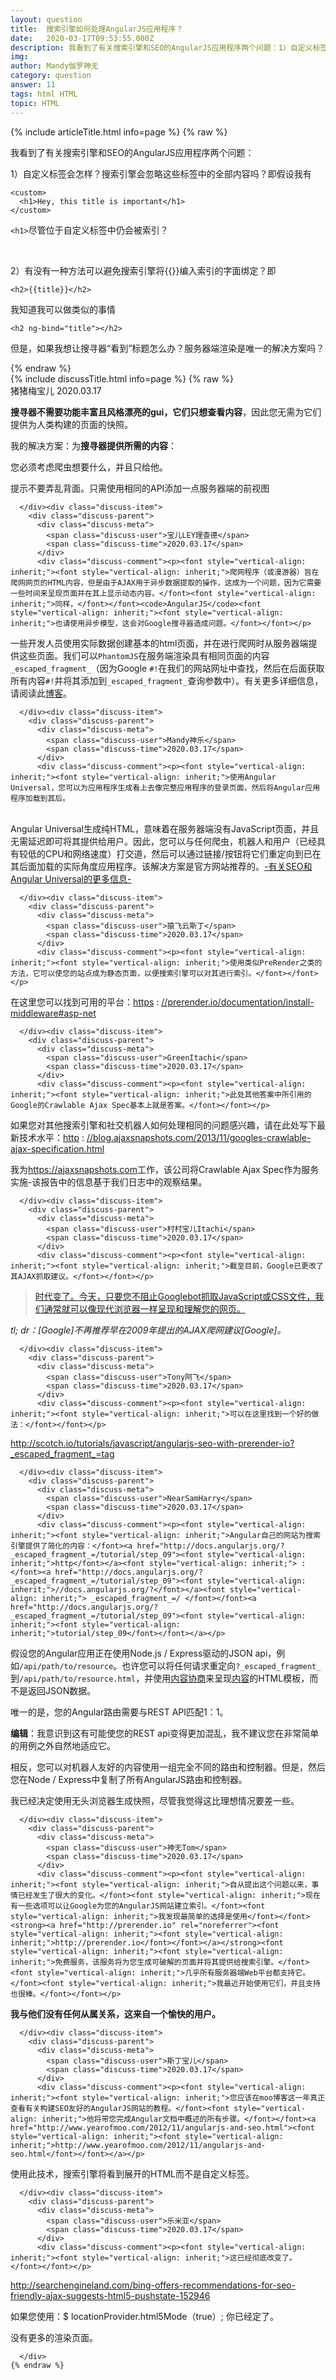 ```yaml
---
layout: question
title:  搜索引擎如何处理AngularJS应用程序？
date:   2020-03-17T09:53:55.000Z
description: 我看到了有关搜索引擎和SEO的AngularJS应用程序两个问题：1）自定义标签会怎样？搜索引擎会忽略这些标签中的全部内容吗？即假设我有<cust...
img: 
author: Mandy伽罗神无
category: question
answer: 11
tags: html HTML
topic: HTML
---
```

<div class="article-root">
  <div class="article">
    {% include articleTitle.html info=page %}
    {% raw %}
    <div class="article-content"><p><font style="vertical-align: inherit;"><font style="vertical-align: inherit;">我看到了有关搜索引擎和SEO的AngularJS应用程序两个问题：</font></font></p>

<p><font style="vertical-align: inherit;"><font style="vertical-align: inherit;">1）自定义标签会怎样？</font><font style="vertical-align: inherit;">搜索引擎会忽略这些标签中的全部内容吗？</font><font style="vertical-align: inherit;">即假设我有</font></font></p>

<pre><code>&lt;custom&gt;<font></font>
  &lt;h1&gt;Hey, this title is important&lt;/h1&gt;<font></font>
&lt;/custom&gt;<font></font>
</code></pre>

<p><font style="vertical-align: inherit;"></font><code>&lt;h1&gt;</code><font style="vertical-align: inherit;"><font style="vertical-align: inherit;">尽管位于自定义标签中</font><font style="vertical-align: inherit;">仍会</font><font style="vertical-align: inherit;">被索引？</font></font></p>

<p><br></p>

<p><font style="vertical-align: inherit;"><font style="vertical-align: inherit;">2）有没有一种方法可以避免搜索引擎将{{}}编入索引的字面绑定？</font><font style="vertical-align: inherit;">即</font></font></p>

<pre><code>&lt;h2&gt;{{title}}&lt;/h2&gt;
</code></pre>

<p><font style="vertical-align: inherit;"><font style="vertical-align: inherit;">我知道我可以做类似的事情</font></font></p>

<pre><code>&lt;h2 ng-bind="title"&gt;&lt;/h2&gt;
</code></pre>

<p><font style="vertical-align: inherit;"><font style="vertical-align: inherit;">但是，如果我想让搜寻器“看到”标题怎么办？</font><font style="vertical-align: inherit;">服务器端渲染是唯一的解决方案吗？</font></font></p></div>
    {% endraw %}
  </div>

  <div class="discuss-wrapper">
    {% include discussTitle.html info=page %}
    {% raw %}
    <div class="discuss-item">
        <div class="discuss-parent">
          <div class="discuss-meta">
            <span class="discuss-user">猪猪梅宝儿</span>
            <span class="discuss-time">2020.03.17</span>
          </div>
          <div class="discuss-comment"><p><strong><font style="vertical-align: inherit;"><font style="vertical-align: inherit;">搜寻器不需要功能丰富且风格漂亮的gui，它们只想查看内容</font></font></strong><font style="vertical-align: inherit;"><font style="vertical-align: inherit;">，因此您无需为它们提供为人类构建的页面的快照。</font></font></p>

<p><font style="vertical-align: inherit;"><font style="vertical-align: inherit;">我的解决方案：为</font></font><strong><font style="vertical-align: inherit;"><font style="vertical-align: inherit;">搜寻器提供所需的内容</font></font></strong><font style="vertical-align: inherit;"><font style="vertical-align: inherit;">：</font></font></p>

<p><font style="vertical-align: inherit;"><font style="vertical-align: inherit;">您必须考虑爬虫想要什么，并且只给他。</font></font></p>

<p><font style="vertical-align: inherit;"><font style="vertical-align: inherit;">提示不要弄乱背面。</font><font style="vertical-align: inherit;">只需使用相同的API添加一点服务器端的前视图</font></font></p></div>
        </div>
        
      </div><div class="discuss-item">
        <div class="discuss-parent">
          <div class="discuss-meta">
            <span class="discuss-user">宝儿LEY理查德</span>
            <span class="discuss-time">2020.03.17</span>
          </div>
          <div class="discuss-comment"><p><font style="vertical-align: inherit;"><font style="vertical-align: inherit;">爬网程序（或漫游器）旨在爬网网页的HTML内容，但是由于AJAX用于异步数据提取的操作，这成为一个问题，因为它需要一些时间来呈现页面并在其上显示动态内容。</font><font style="vertical-align: inherit;">同样，</font></font><code>AngularJS</code><font style="vertical-align: inherit;"><font style="vertical-align: inherit;">也请使用异步模型，这会对Google搜寻器造成问题。</font></font></p>

<p><font style="vertical-align: inherit;"><font style="vertical-align: inherit;">一些开发人员使用实际数据创建基本的html页面，并在进行爬网时从服务器端提供这些页面。</font><font style="vertical-align: inherit;">我们可以</font></font><code>PhantomJS</code><font style="vertical-align: inherit;"><font style="vertical-align: inherit;">在服务端</font><font style="vertical-align: inherit;">渲染具有相同页面的内容</font></font><code>_escaped_fragment_</code><font style="vertical-align: inherit;"><font style="vertical-align: inherit;">（因为Google </font></font><code>#!</code><font style="vertical-align: inherit;"><font style="vertical-align: inherit;">在我们的网站网址中</font><font style="vertical-align: inherit;">查找</font><font style="vertical-align: inherit;">，然后在后面获取所有内容</font></font><code>#!</code><font style="vertical-align: inherit;"><font style="vertical-align: inherit;">并将其添加到</font></font><code>_escaped_fragment_</code><font style="vertical-align: inherit;"><font style="vertical-align: inherit;">查询参数中）。</font><font style="vertical-align: inherit;">有关更多详细信息，请阅读此</font></font><a href="http://www.tothenew.com/blog/angular-seo/" rel="nofollow"><font style="vertical-align: inherit;"><font style="vertical-align: inherit;">博客</font></font></a><font style="vertical-align: inherit;"><font style="vertical-align: inherit;">。</font></font></p></div>
        </div>
        
      </div><div class="discuss-item">
        <div class="discuss-parent">
          <div class="discuss-meta">
            <span class="discuss-user">Mandy神乐</span>
            <span class="discuss-time">2020.03.17</span>
          </div>
          <div class="discuss-comment"><p><font style="vertical-align: inherit;"><font style="vertical-align: inherit;">使用Angular Universal，您可以为应用程序生成看上去像完整应用程序的登录页面，然后将Angular应用程序加载到其后。
</font></font><br><font style="vertical-align: inherit;"><font style="vertical-align: inherit;">Angular Universal生成纯HTML，意味着在服务器端没有JavaScript页面，并且无需延迟即可将其提供给用户。</font><font style="vertical-align: inherit;">因此，您可以与任何爬虫，机器人和用户（已经具有较低的CPU和网络速度）打交道，然后可以通过链接/按钮将它们重定向到已在其后面加载的实际角度应用程序。</font><font style="vertical-align: inherit;">该解决方案是官方网站推荐的。</font></font><a href="https://angular.io/docs/ts/latest/guide/universal.html#!#seo-no-javascript" rel="nofollow noreferrer"><font style="vertical-align: inherit;"><font style="vertical-align: inherit;">-有关SEO和Angular Universal的更多信息-</font></font></a></p></div>
        </div>
        
      </div><div class="discuss-item">
        <div class="discuss-parent">
          <div class="discuss-meta">
            <span class="discuss-user">猿飞云斯丁</span>
            <span class="discuss-time">2020.03.17</span>
          </div>
          <div class="discuss-comment"><p><font style="vertical-align: inherit;"><font style="vertical-align: inherit;">使用类似PreRender之类的方法，它可以使您的站点成为静态页面，以便搜索引擎可以对其进行索引。</font></font></p>

<p><font style="vertical-align: inherit;"><font style="vertical-align: inherit;">在这里您可以找到可用的平台：</font><a href="https://prerender.io/documentation/install-middleware#asp-net" rel="nofollow"><font style="vertical-align: inherit;">https</font></a><font style="vertical-align: inherit;"> : </font></font><a href="https://prerender.io/documentation/install-middleware#asp-net" rel="nofollow"><font style="vertical-align: inherit;"><font style="vertical-align: inherit;">//prerender.io/documentation/install-middleware#asp-net</font></font></a></p></div>
        </div>
        
      </div><div class="discuss-item">
        <div class="discuss-parent">
          <div class="discuss-meta">
            <span class="discuss-user">GreenItachi</span>
            <span class="discuss-time">2020.03.17</span>
          </div>
          <div class="discuss-comment"><p><font style="vertical-align: inherit;"><font style="vertical-align: inherit;">此处其他答案中所引用的Google的Crawlable Ajax Spec基本上就是答案。</font></font></p>

<p><font style="vertical-align: inherit;"><font style="vertical-align: inherit;">如果您对其他搜索引擎和社交机器人如何处理相同的问题感兴趣，请在此处写下最新技术水平：</font><a href="http://blog.ajaxsnapshots.com/2013/11/googles-crawlable-ajax-specification.html" rel="noreferrer"><font style="vertical-align: inherit;">http</font></a><font style="vertical-align: inherit;"> : </font></font><a href="http://blog.ajaxsnapshots.com/2013/11/googles-crawlable-ajax-specification.html" rel="noreferrer"><font style="vertical-align: inherit;"><font style="vertical-align: inherit;">//blog.ajaxsnapshots.com/2013/11/googles-crawlable-ajax-specification.html</font></font></a></p>

<p><font style="vertical-align: inherit;"><font style="vertical-align: inherit;">我为</font></font><a href="https://ajaxsnapshots.com" rel="noreferrer"><font style="vertical-align: inherit;"><font style="vertical-align: inherit;">https://ajaxsnapshots.com</font></font></a><font style="vertical-align: inherit;"><font style="vertical-align: inherit;">工作</font><font style="vertical-align: inherit;">，该公司将Crawlable Ajax Spec作为服务实施-该报告中的信息基于我们日志中的观察结果。</font></font></p></div>
        </div>
        
      </div><div class="discuss-item">
        <div class="discuss-parent">
          <div class="discuss-meta">
            <span class="discuss-user">村村宝儿Itachi</span>
            <span class="discuss-time">2020.03.17</span>
          </div>
          <div class="discuss-comment"><p><font style="vertical-align: inherit;"><font style="vertical-align: inherit;">截至目前，Google已更改了其AJAX抓取建议。</font></font></p>

<blockquote>
  <p><a href="http://googlewebmastercentral.blogspot.is/2015/10/deprecating-our-ajax-crawling-scheme.html"><font style="vertical-align: inherit;"><font style="vertical-align: inherit;">时代变了。</font><font style="vertical-align: inherit;">今天，只要您不阻止Googlebot抓取JavaScript或CSS文件，我们通常就可以像现代浏览器一样呈现和理解您的网页。</font></font></a></p>
</blockquote>

<p><em><font style="vertical-align: inherit;"><font style="vertical-align: inherit;">tl; dr：[Google]不再推荐早在2009年提出的AJAX爬网建议[Google]。</font></font></em></p></div>
        </div>
        
      </div><div class="discuss-item">
        <div class="discuss-parent">
          <div class="discuss-meta">
            <span class="discuss-user">Tony阿飞</span>
            <span class="discuss-time">2020.03.17</span>
          </div>
          <div class="discuss-comment"><p><font style="vertical-align: inherit;"><font style="vertical-align: inherit;">可以在这里找到一个好的做法：</font></font></p>

<p><a href="http://scotch.io/tutorials/javascript/angularjs-seo-with-prerender-io?_escaped_fragment_=tag"><font style="vertical-align: inherit;"><font style="vertical-align: inherit;">http://scotch.io/tutorials/javascript/angularjs-seo-with-prerender-io?_escaped_fragment_=tag</font></font></a></p></div>
        </div>
        
      </div><div class="discuss-item">
        <div class="discuss-parent">
          <div class="discuss-meta">
            <span class="discuss-user">NearSamHarry</span>
            <span class="discuss-time">2020.03.17</span>
          </div>
          <div class="discuss-comment"><p><font style="vertical-align: inherit;"><font style="vertical-align: inherit;">Angular自己的网站为搜索引擎提供了简化的内容：</font><a href="http://docs.angularjs.org/?_escaped_fragment_=/tutorial/step_09"><font style="vertical-align: inherit;">http</font></a><font style="vertical-align: inherit;"> : </font><a href="http://docs.angularjs.org/?_escaped_fragment_=/tutorial/step_09"><font style="vertical-align: inherit;">//docs.angularjs.org/?</font></a><font style="vertical-align: inherit;"> _escaped_fragment_=/ </font></font><a href="http://docs.angularjs.org/?_escaped_fragment_=/tutorial/step_09"><font style="vertical-align: inherit;"><font style="vertical-align: inherit;">tutorial/step_09</font></font></a></p>

<p><font style="vertical-align: inherit;"><font style="vertical-align: inherit;">假设您的Angular应用正在使用Node.js / Express驱动的JSON api，例如</font></font><code>/api/path/to/resource</code><font style="vertical-align: inherit;"><font style="vertical-align: inherit;">。</font><font style="vertical-align: inherit;">也许您可以将任何请求重定向</font></font><code>?_escaped_fragment_</code><font style="vertical-align: inherit;"><font style="vertical-align: inherit;">到</font></font><code>/api/path/to/resource.html</code><font style="vertical-align: inherit;"><font style="vertical-align: inherit;">，并使用</font></font><a href="http://expressjs.com/api.html#res.format"><font style="vertical-align: inherit;"><font style="vertical-align: inherit;">内容协商</font></font></a><font style="vertical-align: inherit;"><font style="vertical-align: inherit;">来呈现</font><a href="http://expressjs.com/api.html#res.format"><font style="vertical-align: inherit;">内容</font></a><font style="vertical-align: inherit;">的HTML模板，而不是返回JSON数据。</font></font></p>

<p><font style="vertical-align: inherit;"><font style="vertical-align: inherit;">唯一的是，您的Angular路由需要与REST API匹配1：1。</font></font></p>

<p><strong><font style="vertical-align: inherit;"><font style="vertical-align: inherit;">编辑</font></font></strong><font style="vertical-align: inherit;"><font style="vertical-align: inherit;">：我意识到这有可能使您的REST api变得更加混乱，我不建议您在非常简单的用例之外自然地适应它。</font></font></p>

<p><font style="vertical-align: inherit;"><font style="vertical-align: inherit;">相反，您可以对机器人友好的内容使用一组完全不同的路由和控制器。</font><font style="vertical-align: inherit;">但是，然后您在Node / Express中复制了所有AngularJS路由和控制器。</font></font></p>

<p><font style="vertical-align: inherit;"><font style="vertical-align: inherit;">我已经决定使用无头浏览器生成快照，尽管我觉得这比理想情况要差一些。</font></font></p></div>
        </div>
        
      </div><div class="discuss-item">
        <div class="discuss-parent">
          <div class="discuss-meta">
            <span class="discuss-user">神无Tom</span>
            <span class="discuss-time">2020.03.17</span>
          </div>
          <div class="discuss-comment"><p><font style="vertical-align: inherit;"><font style="vertical-align: inherit;">自从提出这个问题以来，事情已经发生了很大的变化。</font><font style="vertical-align: inherit;">现在有一些选项可以让Google为您的AngularJS网站建立索引。</font><font style="vertical-align: inherit;">我发现最简单的选择是使用</font></font><strong><a href="http://prerender.io" rel="noreferrer"><font style="vertical-align: inherit;"><font style="vertical-align: inherit;">http://prerender.io</font></font></a></strong><font style="vertical-align: inherit;"><font style="vertical-align: inherit;">免费服务，该服务将为您生成可破解的页面并将其提供给搜索引擎。</font><font style="vertical-align: inherit;">几乎所有服务器端Web平台都支持它。</font><font style="vertical-align: inherit;">我最近开始使用它们，并且支持也很棒。</font></font></p>

<p><strong><font style="vertical-align: inherit;"><font style="vertical-align: inherit;">我与他们没有任何从属关系，这来自一个愉快的用户。</font></font></strong></p></div>
        </div>
        
      </div><div class="discuss-item">
        <div class="discuss-parent">
          <div class="discuss-meta">
            <span class="discuss-user">斯丁宝儿</span>
            <span class="discuss-time">2020.03.17</span>
          </div>
          <div class="discuss-comment"><p><font style="vertical-align: inherit;"><font style="vertical-align: inherit;">您应该在moo博客这一年真正查看有关构建SEO友好的AngularJS网站的教程。</font><font style="vertical-align: inherit;">他将带您完成Angular文档中概述的所有步骤。</font></font><a href="http://www.yearofmoo.com/2012/11/angularjs-and-seo.html"><font style="vertical-align: inherit;"><font style="vertical-align: inherit;">http://www.yearofmoo.com/2012/11/angularjs-and-seo.html</font></font></a></p>

<p><font style="vertical-align: inherit;"><font style="vertical-align: inherit;">使用此技术，搜索引擎将看到展开的HTML而不是自定义标签。</font></font></p></div>
        </div>
        
      </div><div class="discuss-item">
        <div class="discuss-parent">
          <div class="discuss-meta">
            <span class="discuss-user">乐米亚</span>
            <span class="discuss-time">2020.03.17</span>
          </div>
          <div class="discuss-comment"><p><font style="vertical-align: inherit;"><font style="vertical-align: inherit;">这已经彻底改变了。</font></font></p>

<p><a href="http://searchengineland.com/bing-offers-recommendations-for-seo-friendly-ajax-suggests-html5-pushstate-152946"><font style="vertical-align: inherit;"><font style="vertical-align: inherit;">http://searchengineland.com/bing-offers-recommendations-for-seo-friendly-ajax-suggests-html5-pushstate-152946</font></font></a></p>

<p><font style="vertical-align: inherit;"><font style="vertical-align: inherit;">如果您使用：$ locationProvider.html5Mode（true）; </font><font style="vertical-align: inherit;">你已经定了。</font></font></p>

<p><font style="vertical-align: inherit;"><font style="vertical-align: inherit;">没有更多的渲染页面。</font></font></p></div>
        </div>
        
      </div>
    {% endraw %}
  </div>
<div>
